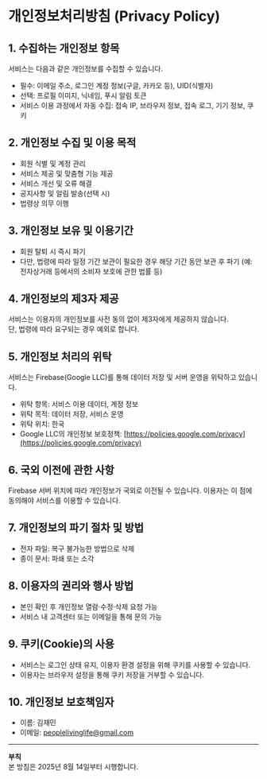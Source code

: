 # 개인정보처리방침 (Privacy Policy)

## 1. 수집하는 개인정보 항목
서비스는 다음과 같은 개인정보를 수집할 수 있습니다.
- 필수: 이메일 주소, 로그인 계정 정보(구글, 카카오 등), UID(식별자)
- 선택: 프로필 이미지, 닉네임, 푸시 알림 토큰
- 서비스 이용 과정에서 자동 수집: 접속 IP, 브라우저 정보, 접속 로그, 기기 정보, 쿠키

## 2. 개인정보 수집 및 이용 목적
- 회원 식별 및 계정 관리
- 서비스 제공 및 맞춤형 기능 제공
- 서비스 개선 및 오류 해결
- 공지사항 및 알림 발송(선택 시)
- 법령상 의무 이행

## 3. 개인정보 보유 및 이용기간
- 회원 탈퇴 시 즉시 파기
- 다만, 법령에 따라 일정 기간 보관이 필요한 경우 해당 기간 동안 보관 후 파기
  (예: 전자상거래 등에서의 소비자 보호에 관한 법률 등)

## 4. 개인정보의 제3자 제공
서비스는 이용자의 개인정보를 사전 동의 없이 제3자에게 제공하지 않습니다.  
단, 법령에 따라 요구되는 경우 예외로 합니다.

## 5. 개인정보 처리의 위탁
서비스는 Firebase(Google LLC)를 통해 데이터 저장 및 서버 운영을 위탁하고 있습니다.
- 위탁 항목: 서비스 이용 데이터, 계정 정보
- 위탁 목적: 데이터 저장, 서비스 운영
- 위탁 위치: 한국
- Google LLC의 개인정보 보호정책: [https://policies.google.com/privacy](https://policies.google.com/privacy)

## 6. 국외 이전에 관한 사항
Firebase 서버 위치에 따라 개인정보가 국외로 이전될 수 있습니다. 이용자는 이 점에 동의해야 서비스를 이용할 수 있습니다.

## 7. 개인정보의 파기 절차 및 방법
- 전자 파일: 복구 불가능한 방법으로 삭제
- 종이 문서: 파쇄 또는 소각

## 8. 이용자의 권리와 행사 방법
- 본인 확인 후 개인정보 열람·수정·삭제 요청 가능
- 서비스 내 고객센터 또는 이메일을 통해 문의 가능

## 9. 쿠키(Cookie)의 사용
- 서비스는 로그인 상태 유지, 이용자 환경 설정을 위해 쿠키를 사용할 수 있습니다.
- 이용자는 브라우저 설정을 통해 쿠키 저장을 거부할 수 있습니다.

## 10. 개인정보 보호책임자
- 이름: 김재민
- 이메일: peoplelivinglife@gmail.com

---
**부칙**  
본 방침은 2025년 8월 14일부터 시행합니다.